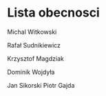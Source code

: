 # Lista obecnosci
Michal Witkowski



Rafał Sudnikiewicz

Krzysztof Magdziak



Dominik Wojdyła








Jan Sikorski
Piotr Gajda

